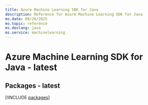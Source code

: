```yaml
---
title: Azure Machine Learning SDK for Java
description: Reference for Azure Machine Learning SDK for Java
ms.date: 09/26/2025
ms.topic: reference
ms.devlang: java
ms.service: machinelearning
---
```

# Azure Machine Learning SDK for Java - latest
## Packages - latest
[!INCLUDE [packages](machine-learning-index.md)]